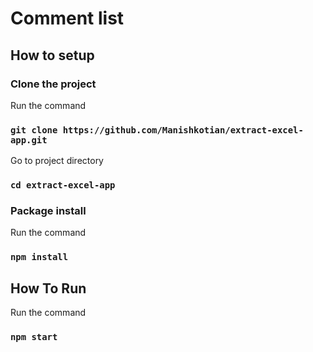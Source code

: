 
# Comment list

## How to setup

### Clone the project

Run the command
 ### `git clone https://github.com/Manishkotian/extract-excel-app.git`
 
 Go to project directory
 ### `cd extract-excel-app`
 
 ### Package install

Run the command
 ### `npm install`


## How To Run

Run the command
 ### `npm start`